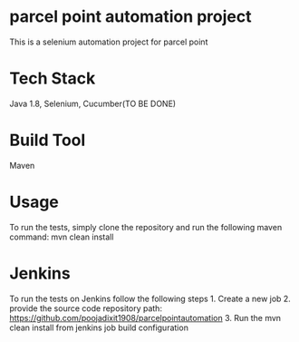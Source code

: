 # parcel point automation project
This is a selenium automation project for parcel point

# Tech Stack
Java 1.8, Selenium, Cucumber(TO BE DONE)

# Build Tool
Maven

# Usage
To run the tests, simply clone the repository and run the following maven command:
mvn clean install

# Jenkins
To run the tests on Jenkins follow the following steps
    1. Create a new job
    2. provide the source code repository path: https://github.com/poojadixit1908/parcelpointautomation
    3. Run the mvn clean install from jenkins job build configuration


